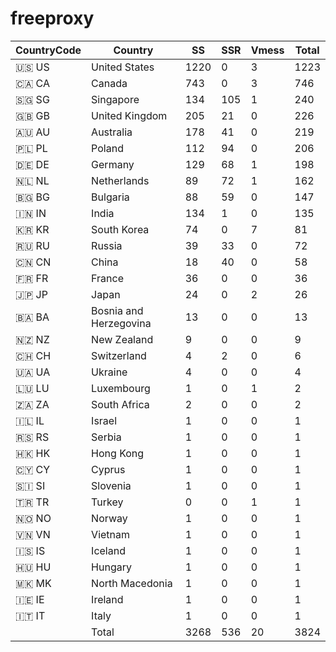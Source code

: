 # freeproxy

|CountryCode|Country|SS|SSR|Vmess|Total|
|  ----  | ----  |  ----  | ----  |  ----  | ----  |
|🇺🇸 US|United States|1220|0|3|1223|
|🇨🇦 CA|Canada|743|0|3|746|
|🇸🇬 SG|Singapore|134|105|1|240|
|🇬🇧 GB|United Kingdom|205|21|0|226|
|🇦🇺 AU|Australia|178|41|0|219|
|🇵🇱 PL|Poland|112|94|0|206|
|🇩🇪 DE|Germany|129|68|1|198|
|🇳🇱 NL|Netherlands|89|72|1|162|
|🇧🇬 BG|Bulgaria|88|59|0|147|
|🇮🇳 IN|India|134|1|0|135|
|🇰🇷 KR|South Korea|74|0|7|81|
|🇷🇺 RU|Russia|39|33|0|72|
|🇨🇳 CN|China|18|40|0|58|
|🇫🇷 FR|France|36|0|0|36|
|🇯🇵 JP|Japan|24|0|2|26|
|🇧🇦 BA|Bosnia and Herzegovina|13|0|0|13|
|🇳🇿 NZ|New Zealand|9|0|0|9|
|🇨🇭 CH|Switzerland|4|2|0|6|
|🇺🇦 UA|Ukraine|4|0|0|4|
|🇱🇺 LU|Luxembourg|1|0|1|2|
|🇿🇦 ZA|South Africa|2|0|0|2|
|🇮🇱 IL|Israel|1|0|0|1|
|🇷🇸 RS|Serbia|1|0|0|1|
|🇭🇰 HK|Hong Kong|1|0|0|1|
|🇨🇾 CY|Cyprus|1|0|0|1|
|🇸🇮 SI|Slovenia|1|0|0|1|
|🇹🇷 TR|Turkey|0|0|1|1|
|🇳🇴 NO|Norway|1|0|0|1|
|🇻🇳 VN|Vietnam|1|0|0|1|
|🇮🇸 IS|Iceland|1|0|0|1|
|🇭🇺 HU|Hungary|1|0|0|1|
|🇲🇰 MK|North Macedonia|1|0|0|1|
|🇮🇪 IE|Ireland|1|0|0|1|
|🇮🇹 IT|Italy|1|0|0|1|
||Total|3268|536|20|3824|
